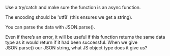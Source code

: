 Use a try/catch and make sure the function is an async function.

The encoding should be 'utf8' (this ensures we get a string).

You can parse the data with JSON.parse().

Even if there’s an error, it will be useful if this function returns the same data type as it would return if it had been successful. When we give JSON.parse() our JSON string, what JS object type does it give us?
